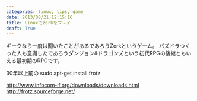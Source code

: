 ```yaml
---
categories: linux, tips, game
date: 2013/08/21 12:15:16
title: Linuxでzorkをプレイ
draft: True
---
```


ギークなら一度は聞いたことがあるであろうZorkというゲーム。
パズドラつくった人も意識したであろうダンジョン&ドラゴンズという初代RPGの後継ともいえる最初期のRPGです。

30年以上前の
sudo apt-get install frotz



http://www.infocom-if.org/downloads/downloads.html
http://frotz.sourceforge.net/
